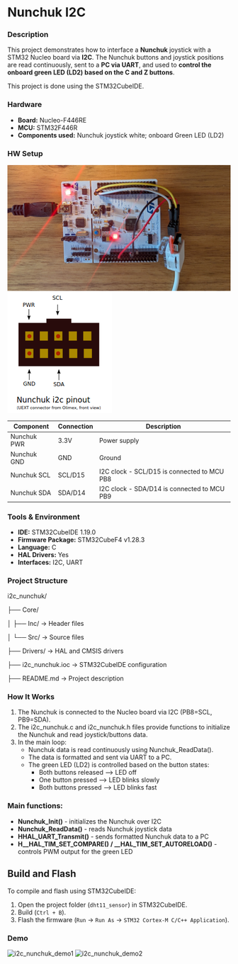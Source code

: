 # Nunchuk I2C

### Description
This project demonstrates how to interface a **Nunchuk** joystick with a STM32 Nucleo board via **I2C**. The Nunchuk buttons and joystick positions are read continuously, sent to a **PC via UART**, and used to **control the onboard green LED (LD2) based on the C and Z buttons**.

This project is done using the STM32CubeIDE.

### Hardware
- **Board:** Nucleo-F446RE
- **MCU:** STM32F446R
- **Components used:** Nunchuk joystick white; onboard Green LED (LD2)

### HW Setup
![Nunchuk setup](images/nunchuk_setup.jpg)
![Nunchuk pinout](images/nunchuk_pinout.jpg)

| Component        | Connection           | Description                              |
| ---------------- | -------------------- | ---------------------------------------- |
| Nunchuk PWR      | 3.3V                 | Power supply               |
| Nunchuk GND     | GND                 | Ground                             |
| Nunchuk SCL     | SCL/D15                  | I2C clock - SCL/D15 is connected to MCU PB8 |
| Nunchuk SDA     | SDA/D14                  | I2C clock - SDA/D14 is connected to MCU PB9 |


### Tools & Environment
- **IDE:** STM32CubeIDE 1.19.0
- **Firmware Package:** STM32CubeF4 v1.28.3 
- **Language:** C
- **HAL Drivers:** Yes
- **Interfaces:** I2C, UART

### Project Structure
i2c_nunchuk/

├── Core/

│ ├── Inc/ → Header files

│ └── Src/ → Source files 

├── Drivers/ → HAL and CMSIS drivers 

├── i2c_nunchuk.ioc → STM32CubeIDE configuration 

├── README.md → Project description 


### How It Works
1. The Nunchuk is connected to the Nucleo board via I2C (PB8=SCL, PB9=SDA).
2. The i2c_nunchuk.c and i2c_nunchuk.h files provide functions to initialize the Nunchuk and read joystick/buttons data.
3. In the main loop:
   * Nunchuk data is read continuously using Nunchuk_ReadData().
   * The data is formatted and sent via UART to a PC.
   * The green LED (LD2) is controlled based on the button states:
      * Both buttons released --> LED off
      * One button pressed --> LED blinks slowly
      * Both buttons pressed --> LED blinks fast
  
  
### Main functions:
- **Nunchuk_Init()** - initializes the Nunchuk over I2C
- **Nunchuk_ReadData()** - reads Nunchuk joystick data
- **HHAL_UART_Transmit()** - sends formatted Nunchuk data to a PC
- **H__HAL_TIM_SET_COMPARE() / __HAL_TIM_SET_AUTORELOAD()** - controls PWM output for the green LED 

  
## Build and Flash

To compile and flash using STM32CubeIDE:
1. Open the project folder (`dht11_sensor`) in STM32CubeIDE.
2. Build (`Ctrl + B`).
3. Flash the firmware (`Run` → `Run As` → `STM32 Cortex-M C/C++ Application`).

### Demo
![i2c_nunchuk_demo1](images/i2c_nunchuk_demo1.gif)
![i2c_nunchuk_demo2](images/i2c_nunchuk_demo2.gif)
